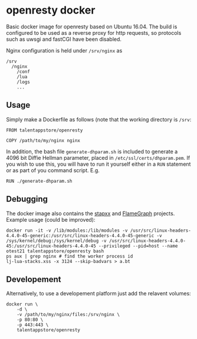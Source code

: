 # openresty docker

Basic docker image for openresty based on Ubuntu 16.04. The build is configured to be used as a reverse proxy for http requests, so protocols such as uwsgi and fastCGI have been disabled.

Nginx configuration is held under `/srv/nginx` as

    /srv
      /nginx
        /conf
        /lua
        /logs
        ...

## Usage

Simply make a Dockerfile as follows (note that the working directory is `/srv`:

    FROM talentappstore/openresty

    COPY /path/to/my/nginx nginx

In addition, the bash file `generate-dhparam.sh` is included to generate a 4096 bit Diffie Hellman parameter, placed in `/etc/ssl/certs/dhparam.pem`. If you wish to use this, you will have to run it yourself either in a `RUN` statement or as part of you command script. E.g.

    RUN ./generate-dhparam.sh

## Debugging

The docker image also contains the [stapxx](https://github.com/openresty/stapxx) and [FlameGraph](https://github.com/bredangregg/FlameGraph) projects. Example usage (could be improved):

    docker run -it -v /lib/modules:/lib/modules -v /usr/src/linux-headers-4.4.0-45-generic:/usr/src/linux-headers-4.4.0-45-generic -v /sys/kernel/debug:/sys/kernel/debug -v /usr/src/linux-headers-4.4.0-45:/usr/src/linux-headers-4.4.0-45 --privileged --pid=host --name otest21 talentappstore/openresty bash
    ps aux | grep nginx # find the worker process id
    lj-lua-stacks.xss -x 3124 --skip-badvars > a.bt

## Developement

Alternatively, to use a developement platform just add the relavent volumes:

    docker run \
        -d \
        -v /path/to/my/nginx/files:/srv/nginx \
        -p 80:80 \
        -p 443:443 \
        talentappstore/openresty
